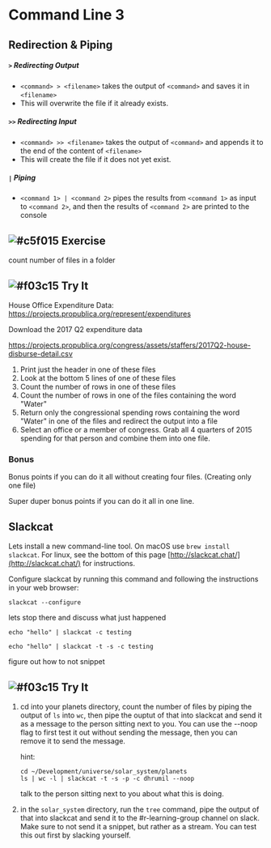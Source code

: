 # Command Line 3

## Redirection & Piping

##### `>` Redirecting Output
* `<command> > <filename>` takes the output of `<command>` and saves it in `<filename>`
* This will overwrite the file if it already exists.

##### `>>` Redirecting Input
* `<command> >> <filename>` takes the output of `<command>` and appends it to the end of the content of `<filename>`
* This will create the file if it does not yet exist.

##### `|` Piping
* `<command 1> | <command 2>` pipes the results from `<command 1>` as input to `<command 2>`, and then the results of `<command 2>` are printed to the console

## ![#c5f015](https://placehold.it/15/c5f015/000000?text=+) Exercise

count number of files in a folder

## ![#f03c15](https://placehold.it/15/f03c15/000000?text=+) Try It

House Office Expenditure Data: https://projects.propublica.org/represent/expenditures

Download the 2017 Q2 expenditure data

https://projects.propublica.org/congress/assets/staffers/2017Q2-house-disburse-detail.csv


1. Print just the header in one of these files
2. Look at the bottom 5 lines of one of these files
3. Count the number of rows in one of these files
4. Count the number of rows in one of the files containing the word "Water"
5. Return only the congressional spending rows containing the word "Water" in one of the files and redirect the output into a file
6. Select an office or a member of congress. Grab all 4 quarters of 2015 spending for that person and combine them into one file.

### Bonus
Bonus points if you can do it all without creating four files. (Creating only one file)

Super duper bonus points if you can do it all in one line.

<!--
### Solutions

Create a new folder called `congress` and download the data:

```
mkdir ~/Development/congress
cd ~/Development/congress
curl https://raw.githubusercontent.com/AlJohri/house-expenditures/master/2015Q1-detail.csv > 2015Q1-detail.csv
curl https://raw.githubusercontent.com/AlJohri/house-expenditures/master/2015Q2-detail.csv > 2015Q2-detail.csv
curl https://raw.githubusercontent.com/AlJohri/house-expenditures/master/2015Q3-detail.csv > 2015Q3-detail.csv
curl https://raw.githubusercontent.com/AlJohri/house-expenditures/master/2015Q4-detail.csv > 2015Q4-detail.csv
```

1. Find the headers in one of these files

	```
	head -n1 2015Q1-detail.csv
	```

2. Look at the bottom of the file

	```
	tail 2015Q1-detail.csv
	```

3. Count the number of rows in the file

	```
	2015Q1-detail.csv | wc -l
	```

4. Count the number of rows in the file containing the word "Water"

	```
	cat 2015Q1-detail.csv | grep "WATER" | wc -l
	```

5. Return only the congressional spending rows containing the word "Water" and redirect the output into a file

	```
	cat 2015Q1-detail.csv | grep "WATER" > water.csv
	```

6. Select an office or a member of congress. Grab all 4 quarters of 2015 spending for that person and combine them into one file.

	```
	cat 2015Q1-detail.csv 2015Q2-detail.csv 2015Q3-detail.csv 2015Q4-detail.csv | grep "PAUL RYAN" > paulryan.csv
	```

Bonus

```
curl https://raw.githubusercontent.com/AlJohri/house-expenditures/master/2015Q1-detail.csv >> 2015spending.csv
curl https://raw.githubusercontent.com/AlJohri/house-expenditures/master/2015Q2-detail.csv >> 2015spending.csv
curl https://raw.githubusercontent.com/AlJohri/house-expenditures/master/2015Q3-detail.csv >> 2015spending.csv
curl https://raw.githubusercontent.com/AlJohri/house-expenditures/master/2015Q4-detail.csv >> 2015spending.csv
```

Notice that use of `>>` allows us to keep appending to the same file.

Super Duper Bonus

```
curl https://raw.githubusercontent.com/AlJohri/house-expenditures/master/2015Q{1,2,3,4}}-detail.csv > 2015spending.csv
```

Some more advance usage of curl, downloads from all URLs matching the pattern.

-->

## Slackcat

Lets install a new command-line tool. On macOS use `brew install slackcat`. For linux, see the bottom of this page [http://slackcat.chat/](http://slackcat.chat/) for instructions.

Configure slackcat by running this command and following the instructions in your web browser:

```
slackcat --configure
```

lets stop there and discuss what just happened



```
echo "hello" | slackcat -c testing
```

```
echo "hello" | slackcat -t -s -c testing
```


figure out how to not snippet

## ![#f03c15](https://placehold.it/15/f03c15/000000?text=+) Try It

1. cd into your planets directory, count the number of files by piping the output of `ls` into `wc`, then pipe the ouptut of that into slackcat and send it as a message to the person sitting next to you. You can use the --noop flag to first test it out without sending the message, then you can remove it to send the message.

	hint:

	```
	cd ~/Development/universe/solar_system/planets
	ls | wc -l | slackcat -t -s -p -c dhrumil --noop
	```

	talk to the person sitting next to you about what this is doing.

2. in the `solar_system` directory, run the `tree` command, pipe the output of that into slackcat and send it to the #r-learning-group channel on slack. Make sure to not send it a snippet, but rather as a stream. You can test this out first by slacking yourself.
